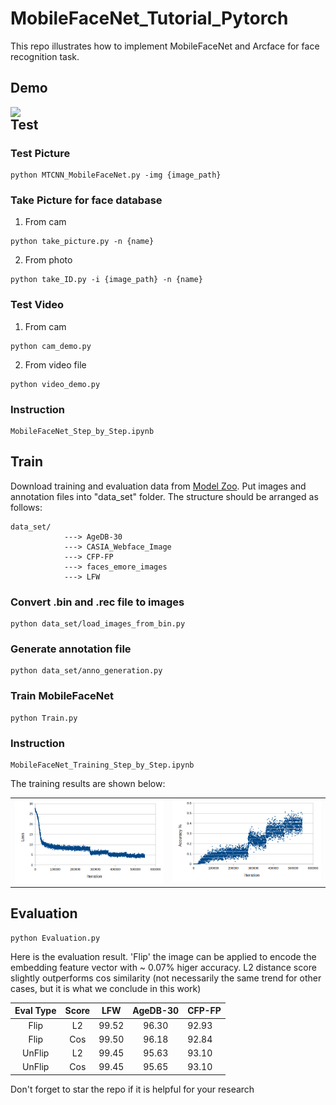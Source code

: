# MobileFaceNet_Tutorial_Pytorch
This repo illustrates how to implement MobileFaceNet and Arcface for face recognition task.  

## Demo

<img src="images/ipy_pic/output.gif"  width="600" style="float: left;">

## Test
### Test Picture
  ```
  python MTCNN_MobileFaceNet.py -img {image_path}
  ```
### Take Picture for face database
1. From cam
  ```
  python take_picture.py -n {name}
  ```   
2. From photo
  ```
  python take_ID.py -i {image_path} -n {name}
  ```
### Test Video
1. From cam
  ```
  python cam_demo.py
  ```
2. From video file
  ```
  python video_demo.py
  ```
### Instruction 
  ```
  MobileFaceNet_Step_by_Step.ipynb
  ```
## Train
Download training and evaluation data from [Model Zoo](https://github.com/deepinsight/insightface/wiki/Dataset-Zoo).
Put images and annotation files into "data_set" folder. The structure should be arranged as follows:
  ```
  data_set/
              ---> AgeDB-30
              ---> CASIA_Webface_Image
              ---> CFP-FP
              ---> faces_emore_images
              ---> LFW
  ```
### Convert .bin and .rec file to images 
  ```
  python data_set/load_images_from_bin.py
  ```
### Generate annotation file 
  ```
  python data_set/anno_generation.py
  ```
### Train MobileFaceNet
  ```
  python Train.py
  ```
### Instruction 
  ```
  MobileFaceNet_Training_Step_by_Step.ipynb
  ```
The training results are shown below:
<table><tr>
<td> <img src="images/ipy_pic/loss_train.png"  width="500" style="float: left;"> </td>
<td> <img src="images/ipy_pic/accuracy_train.png"  width="500" > </td>
</tr></table>

## Evaluation 
  ```
  python Evaluation.py
  ``` 
Here is the evaluation result. 'Flip' the image can be applied to encode the embedding feature vector with ~ 0.07% higer accuracy. L2 distance score slightly outperforms cos similarity (not necessarily the same trend for other cases, but it is what we conclude in this work) 

|  Eval Type     |   Score   |   LFW   | AgeDB-30 | CFP-FP 
|:--------------:|:---------:|:-------:|:--------:|:-------
|Flip            |  L2       |  99.52  |   96.30  |  92.93    
|Flip            |  Cos      |  99.50  |   96.18  |  92.84   
|UnFlip          |  L2       |  99.45  |   95.63  |  93.10   
|UnFlip          |  Cos      |  99.45  |   95.65  |  93.10 

Don't forget to star the repo if it is helpful for your research 
